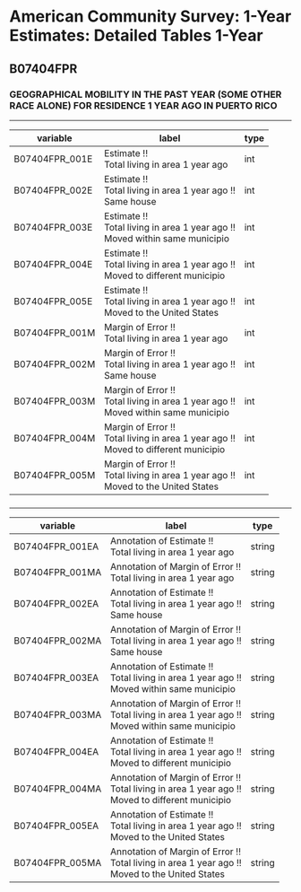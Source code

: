 # American Community Survey: 1-Year Estimates: Detailed Tables 1-Year

## B07404FPR

### GEOGRAPHICAL MOBILITY IN THE PAST YEAR (SOME OTHER RACE ALONE) FOR RESIDENCE 1 YEAR AGO IN PUERTO RICO

___

| variable | label | type |
| ----- | ----- | ----- |
| B07404FPR_001E | Estimate !!<br>Total living in area 1 year ago | int |
| B07404FPR_002E | Estimate !!<br>Total living in area 1 year ago !!<br>Same house | int |
| B07404FPR_003E | Estimate !!<br>Total living in area 1 year ago !!<br>Moved within same municipio | int |
| B07404FPR_004E | Estimate !!<br>Total living in area 1 year ago !!<br>Moved to different municipio | int |
| B07404FPR_005E | Estimate !!<br>Total living in area 1 year ago !!<br>Moved to the United States | int |
| B07404FPR_001M | Margin of Error !!<br>Total living in area 1 year ago | int |
| B07404FPR_002M | Margin of Error !!<br>Total living in area 1 year ago !!<br>Same house | int |
| B07404FPR_003M | Margin of Error !!<br>Total living in area 1 year ago !!<br>Moved within same municipio | int |
| B07404FPR_004M | Margin of Error !!<br>Total living in area 1 year ago !!<br>Moved to different municipio | int |
| B07404FPR_005M | Margin of Error !!<br>Total living in area 1 year ago !!<br>Moved to the United States | int |
### 

___

| variable | label | type |
| ----- | ----- | ----- |
| B07404FPR_001EA | Annotation of Estimate !!<br>Total living in area 1 year ago | string |
| B07404FPR_001MA | Annotation of Margin of Error !!<br>Total living in area 1 year ago | string |
| B07404FPR_002EA | Annotation of Estimate !!<br>Total living in area 1 year ago !!<br>Same house | string |
| B07404FPR_002MA | Annotation of Margin of Error !!<br>Total living in area 1 year ago !!<br>Same house | string |
| B07404FPR_003EA | Annotation of Estimate !!<br>Total living in area 1 year ago !!<br>Moved within same municipio | string |
| B07404FPR_003MA | Annotation of Margin of Error !!<br>Total living in area 1 year ago !!<br>Moved within same municipio | string |
| B07404FPR_004EA | Annotation of Estimate !!<br>Total living in area 1 year ago !!<br>Moved to different municipio | string |
| B07404FPR_004MA | Annotation of Margin of Error !!<br>Total living in area 1 year ago !!<br>Moved to different municipio | string |
| B07404FPR_005EA | Annotation of Estimate !!<br>Total living in area 1 year ago !!<br>Moved to the United States | string |
| B07404FPR_005MA | Annotation of Margin of Error !!<br>Total living in area 1 year ago !!<br>Moved to the United States | string |

